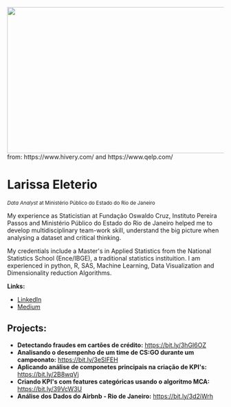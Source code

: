 <img src="http://blog.else-corp.com/wp-content/uploads/2019/07/What-can-AI-do-for-Fashion-today.jpg" data-canonical-src="http://blog.else-corp.com/wp-content/uploads/2019/07/What-can-AI-do-for-Fashion-today.jpg" width="800" height="340" />                                                      
from: https://www.hivery.com/ and https://www.qelp.com/


# Larissa Eleterio
<sub>*Data Analyst* at Ministério Público do Estado do Rio de Janeiro</sub>

My experience as Staticistian at Fundação Oswaldo Cruz, Instituto Pereira Passos and Ministério Público do Estado do Rio de Janeiro helped me to develop multidisciplinary team-work skill, understand the big picture when analysing a dataset and critical thinking.

My credentials include a Master's in Applied Statistics from the National Statistics School (Ence/IBGE), a traditional statistics instituition. I am experienced in python, R, SAS, Machine Learning, Data Visualization and Dimensionality reduction Algorithms.

**Links:**
* [LinkedIn](https://www.linkedin.com/in/larissaeleterio)
* [Medium](https://www.medium.com/@larissa.eleterio)

## Projects:

* **Detectando fraudes em cartões de crédito:** https://bit.ly/3hGI6OZ
* **Analisando o desempenho de um time de CS:GO durante um campeonato:** https://bit.ly/3eSlFEH
* **Aplicando análise de componetes principais na criação de KPI's:** https://bit.ly/2B8wqVj
* **Criando KPI's com features categóricas usando o algoritmo MCA:** https://bit.ly/39VcW3U
* **Análise dos Dados do Airbnb - Rio de Janeiro:** https://bit.ly/3d2iWrh
